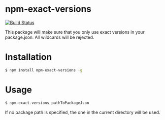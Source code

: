 # npm-exact-versions

[![Build Status](https://travis-ci.org/AndreasGassmann/npm-exact-versions.svg?branch=master)](https://travis-ci.org/AndreasGassmann/npm-exact-versions)

This package will make sure that you only use exact versions in your package.json. All wildcards will be rejected.

# Installation
``` bash
$ npm install npm-exact-versions -g
```

# Usage

``` bash
$ npm-exact-versions pathToPackageJson
```

If no package path is specified, the one in the current directory will be used.